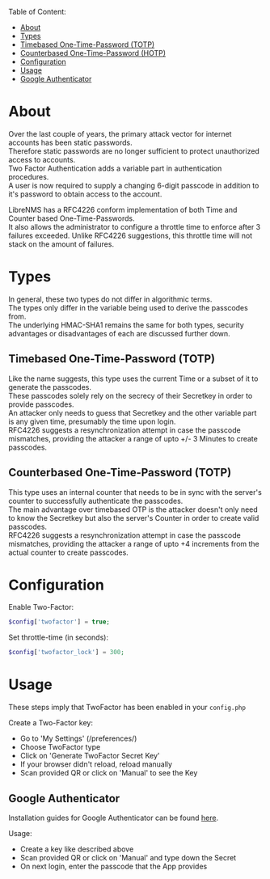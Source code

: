 Table of Content:
- [About](#about)
- [Types](#types)
 - [Timebased One-Time-Password (TOTP)](#totp)
 - [Counterbased One-Time-Password (HOTP)](#hotp)
- [Configuration](#config)
- [Usage](#usage)
 - [Google Authenticator](#usage-google)

# <a name="about">About</a>

Over the last couple of years, the primary attack vector for internet accounts has been static passwords.  
Therefore static passwords are no longer sufficient to protect unauthorized access to accounts.  
Two Factor Authentication adds a variable part in authentication procedures.  
A user is now required to supply a changing 6-digit passcode in addition to it's password to obtain access to the account.

LibreNMS has a RFC4226 conform implementation of both Time and Counter based One-Time-Passwords.  
It also allows the administrator to configure a throttle time to enforce after 3 failures exceeded. Unlike RFC4226 suggestions, this throttle time will not stack on the amount of failures.

# <a name="types">Types</a>

In general, these two types do not differ in algorithmic terms.  
The types only differ in the variable being used to derive the passcodes from.  
The underlying HMAC-SHA1 remains the same for both types, security advantages or disadvantages of each are discussed further down.

## <a name="totp">Timebased One-Time-Password (TOTP)</a>

Like the name suggests, this type uses the current Time or a subset of it to generate the passcodes.  
These passcodes solely rely on the secrecy of their Secretkey in order to provide passcodes.  
An attacker only needs to guess that Secretkey and the other variable part is any given time, presumably the time upon login.  
RFC4226 suggests a resynchronization attempt in case the passcode mismatches, providing the attacker a range of upto +/- 3 Minutes to create passcodes.


## <a name="hotp">Counterbased One-Time-Password (TOTP)</a>

This type uses an internal counter that needs to be in sync with the server's counter to successfully authenticate the passcodes.  
The main advantage over timebased OTP is the attacker doesn't only need to know the Secretkey but also the server's Counter in order to create valid passcodes.  
RFC4226 suggests a resynchronization attempt in case the passcode mismatches, providing the attacker a range of upto +4 increments from the actual counter to create passcodes.

# <a name="config">Configuration</a>

Enable Two-Factor:
```php
$config['twofactor'] = true;
```

Set throttle-time (in seconds):
```php
$config['twofactor_lock'] = 300;
```

# <a name="usage">Usage</a>

These steps imply that TwoFactor has been enabled in your `config.php`

Create a Two-Factor key:
- Go to 'My Settings' (/preferences/)
- Choose TwoFactor type
- Click on 'Generate TwoFactor Secret Key'
- If your browser didn't reload, reload manually
- Scan provided QR or click on 'Manual' to see the Key

## <a name="usage-google">Google Authenticator</a>

Installation guides for Google Authenticator can be found [here](https://support.google.com/accounts/answer/1066447?hl=en).

Usage:
- Create a key like described above
- Scan provided QR or click on 'Manual' and type down the Secret
- On next login, enter the passcode that the App provides

